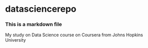 # datasciencerepo
### This is a markdown file
My study on Data Science course on Coursera from Johns Hopkins University
